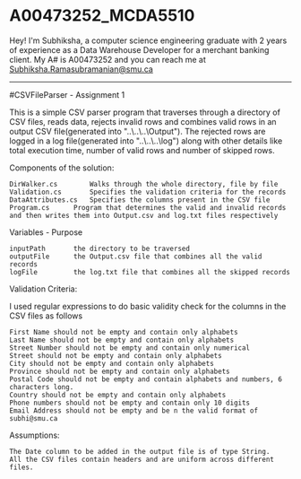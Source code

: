 # A00473252_MCDA5510

Hey! I'm Subhiksha, a computer science engineering graduate with 2 years of experience as a Data Warehouse Developer for a merchant banking client. My A# is A00473252 and you can reach me at Subhiksha.Ramasubramanian@smu.ca

-------------------------------------------------------------------------------------------------------------------------------------
#CSVFileParser - Assignment 1


This is a simple CSV parser program that traverses through a directory of CSV files, reads data, rejects invalid rows and combines valid rows in an output CSV file(generated into "..\\..\\..\\Output"). The rejected rows are logged in a log file(generated into "..\\..\\..\log") along with other details like total execution time, number of valid rows and number of skipped rows.

Components of the solution:


	DirWalker.cs 		Walks through the whole directory, file by file
	Validation.cs		Specifies the validation criteria for the records
	DataAttributes.cs	Specifies the columns present in the CSV file
	Program.cs		Program that determines the valid and invalid records and then writes them into Output.csv and log.txt files respectively


Variables	-	Purpose


	inputPath		the directory to be traversed
	outputFile		the Output.csv file that combines all the valid records
	logFile			the log.txt file that combines all the skipped records


Validation Criteria:


I used regular expressions to do basic validity check for the columns in the CSV files as follows

	First Name should not be empty and contain only alphabets
	Last Name should not be empty and contain only alphabets
	Street Number should not be empty and contain only numerical
	Street should not be empty and contain only alphabets
	City should not be empty and contain only alphabets
	Province should not be empty and contain only alphabets
	Postal Code should not be empty and contain alphabets and numbers, 6 characters long.
	Country should not be empty and contain only alphabets
	Phone numbers should not be empty and contain only 10 digits
	Email Address should not be empty and be n the valid format of subhi@smu.ca
	
	
Assumptions:


	The Date column to be added in the output file is of type String.
	All the CSV files contain headers and are uniform across different files.